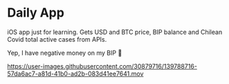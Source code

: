 # Daily App
iOS app just for learning. Gets USD and BTC price, BIP balance and Chilean Covid total active cases from APIs.

Yep, I have negative money on my BIP 🤑

https://user-images.githubusercontent.com/30879716/139788716-57da6ac7-a81d-41b0-ad2b-083d41ee7641.mov
